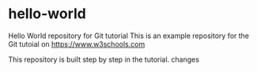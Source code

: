 # hello-world
Hello World repository for Git tutorial
This is an example repository for the Git tutoial on https://www.w3schools.com

This repository is built step by step in the tutorial.
changes 
